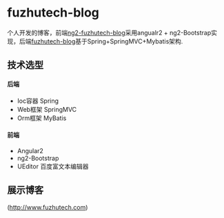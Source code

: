 # fuzhutech-blog
个人开发的博客，前端[ng2-fuzhutech-blog](https://github.com/fuzhutech/ng2-fuzhutech-blog)采用angualr2 + ng2-Bootstrap实现，后端[fuzhutech-blog](https://github.com/fuzhutech/fuzhutech-blog)基于Spring+SpringMVC+Mybatis架构.

## 技术选型
#### 后端
* Ioc容器 Spring
* Web框架 SpringMVC
* Orm框架 MyBatis

#### 前端
* Angular2
* ng2-Bootstrap
* UEditor 百度富文本编辑器

## 展示博客
  (http://www.fuzhutech.com)

